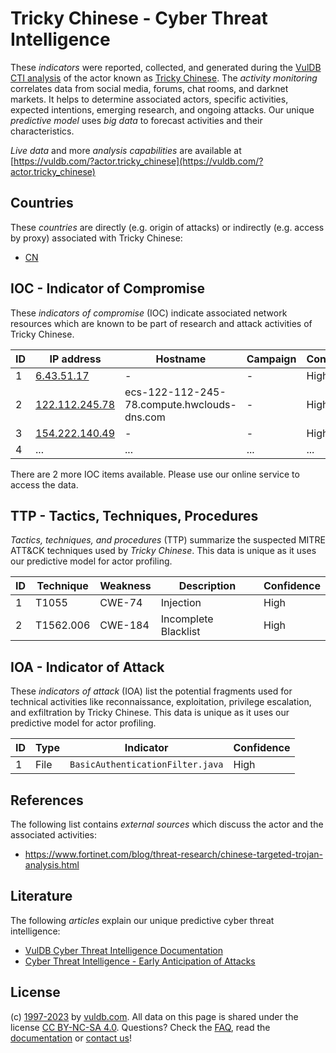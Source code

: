 # Tricky Chinese - Cyber Threat Intelligence

These _indicators_ were reported, collected, and generated during the [VulDB CTI analysis](https://vuldb.com/?kb.cti) of the actor known as [Tricky Chinese](https://vuldb.com/?actor.tricky_chinese). The _activity monitoring_ correlates data from social media, forums, chat rooms, and darknet markets. It helps to determine associated actors, specific activities, expected intentions, emerging research, and ongoing attacks. Our unique _predictive model_ uses _big data_ to forecast activities and their characteristics.

_Live data_ and more _analysis capabilities_ are available at [https://vuldb.com/?actor.tricky_chinese](https://vuldb.com/?actor.tricky_chinese)

## Countries

These _countries_ are directly (e.g. origin of attacks) or indirectly (e.g. access by proxy) associated with Tricky Chinese:

* [CN](https://vuldb.com/?country.cn)

## IOC - Indicator of Compromise

These _indicators of compromise_ (IOC) indicate associated network resources which are known to be part of research and attack activities of Tricky Chinese.

ID | IP address | Hostname | Campaign | Confidence
-- | ---------- | -------- | -------- | ----------
1 | [6.43.51.17](https://vuldb.com/?ip.6.43.51.17) | - | - | High
2 | [122.112.245.78](https://vuldb.com/?ip.122.112.245.78) | ecs-122-112-245-78.compute.hwclouds-dns.com | - | High
3 | [154.222.140.49](https://vuldb.com/?ip.154.222.140.49) | - | - | High
4 | ... | ... | ... | ...

There are 2 more IOC items available. Please use our online service to access the data.

## TTP - Tactics, Techniques, Procedures

_Tactics, techniques, and procedures_ (TTP) summarize the suspected MITRE ATT&CK techniques used by _Tricky Chinese_. This data is unique as it uses our predictive model for actor profiling.

ID | Technique | Weakness | Description | Confidence
-- | --------- | -------- | ----------- | ----------
1 | T1055 | CWE-74 | Injection | High
2 | T1562.006 | CWE-184 | Incomplete Blacklist | High

## IOA - Indicator of Attack

These _indicators of attack_ (IOA) list the potential fragments used for technical activities like reconnaissance, exploitation, privilege escalation, and exfiltration by Tricky Chinese. This data is unique as it uses our predictive model for actor profiling.

ID | Type | Indicator | Confidence
-- | ---- | --------- | ----------
1 | File | `BasicAuthenticationFilter.java` | High

## References

The following list contains _external sources_ which discuss the actor and the associated activities:

* https://www.fortinet.com/blog/threat-research/chinese-targeted-trojan-analysis.html

## Literature

The following _articles_ explain our unique predictive cyber threat intelligence:

* [VulDB Cyber Threat Intelligence Documentation](https://vuldb.com/?kb.cti)
* [Cyber Threat Intelligence - Early Anticipation of Attacks](https://www.scip.ch/en/?labs.20201022)

## License

(c) [1997-2023](https://vuldb.com/?kb.changelog) by [vuldb.com](https://vuldb.com/?kb.about). All data on this page is shared under the license [CC BY-NC-SA 4.0](https://creativecommons.org/licenses/by-nc-sa/4.0/). Questions? Check the [FAQ](https://vuldb.com/?kb.faq), read the [documentation](https://vuldb.com/?kb) or [contact us](https://vuldb.com/?contact)!
